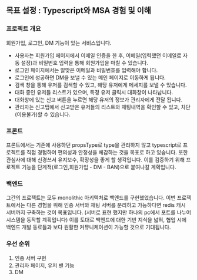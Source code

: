 ## 목표 설정 : Typescript와 MSA 경험 및 이해

### 프로젝트 개요

회원가입, 로그인, DM 기능이 있는 서비스입니다.

- 사용자는 회원가입 페이지에서 이메일 인증을 한 후, 이메일(입력했던 이메일로 자동 설정)과 비밀번호 입력을 통해 회원가입을 마칠 수 있습니다.
- 로그인 페이지에서는 알맞은 이메일과 비밀번호를 입력해야 합니다. 
- 로그인에 성공하면 DM을 보낼 수 있는 메인 페이지로 이동하게 됩니다.
- 검색 창을 통해 유저를 검색할 수 있고, 해당 유저에게 메세지를 보낼 수 있습니다.
- 대화 중인 유저들 리스트가 있으며, 특정 유저 클릭시 대화창이 나타납니다.
- 대화창에 있는 신고 버튼을 누르면 해당 유저의 정보가 관리자에게 전달 됩니다.
- 관리자는 신고탭에서 신고받은 유저들의 리스트와 채팅내역을 확인할 수 있고, 차단(이용불가)할 수 있습니다.

### 프론트

프론트에서는 기존에 사용하던 propsType로 type을 관리하지 않고 typescript로 프로젝트를 직접 경험하여 편의성과 안정성을 체감하는 것을 목표로 하고 있습니다. 또한 관심사에 대해 신경쓰서 유지보수, 확장성을 좋게 할 생각입니다. 이를 검증하기 위해 프로젝트 기능을 단계적(로그인,회원가입 - DM - BAN)으로 붙여나갈 계획입니다.

### 백엔드

그간의 프로젝트는 모두 monolithic 아키텍처로 백엔드를 구현했었습니다. 이번 프로젝트에서는 다른 경험을 위해 인증 서버와 채팅 서버를 분리하고 가능하다면 redis 캐시 서버까지 구축하는 것이 목표입니다. (서버로 표현 했지만 하나의 pc에서 포트를 나누어 시스템을 동작할 계획입니다) 이를 토대로 백엔드에 대한 기반 지식을 넓혀, 협업 시에 백엔드 개발 동료들과 보다 원활한 커뮤니케이션이 가능할 것으로 기대됩니다.

### 우선 순위
1. 인증 서버 구현
2. 관리자 페이지, 유저 밴 기능
3. DM